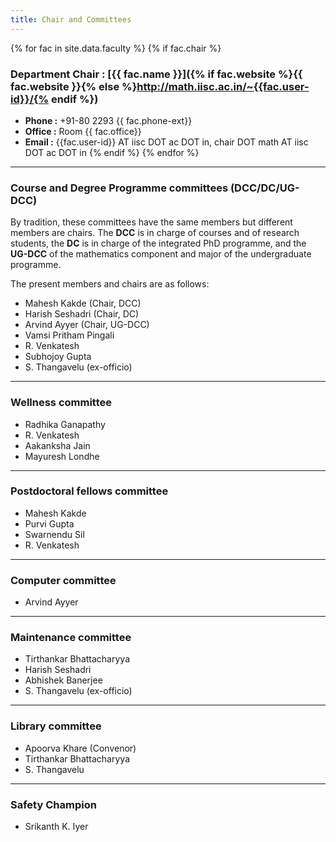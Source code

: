 ```yaml
---
title: Chair and Committees
---
```


{% for fac in site.data.faculty %}
{% if fac.chair %}

### Department Chair : [{{ fac.name }}]({% if fac.website %}{{ fac.website }}{% else %}http://math.iisc.ac.in/~{{fac.user-id}}/{% endif %})

* __Phone :__ +91-80 2293 {{ fac.phone-ext}}
* __Office :__ Room {{ fac.office}}
* __Email :__ {{fac.user-id}} AT iisc DOT ac DOT in, chair DOT math AT iisc DOT ac DOT in 
{% endif %}
{%  endfor %}

---

### Course and Degree Programme committees (DCC/DC/UG-DCC)

By tradition, these committees have the same members but different members are chairs. The __DCC__ is in charge of courses and of research students, the __DC__ is in charge of the integrated PhD programme, and the __UG-DCC__ of the mathematics component and major of the undergraduate programme.

The present members and chairs are as follows:

* Mahesh Kakde (Chair, DCC)
* Harish Seshadri (Chair, DC)
* Arvind Ayyer (Chair, UG-DCC)
* Vamsi Pritham Pingali
* R. Venkatesh
* Subhojoy Gupta
* S. Thangavelu (ex-officio)

---

### Wellness committee

* Radhika Ganapathy
* R. Venkatesh
* Aakanksha Jain
* Mayuresh Londhe

---

### Postdoctoral fellows committee

* Mahesh Kakde
* Purvi Gupta
* Swarnendu Sil
* R. Venkatesh

---

### Computer committee

* Arvind Ayyer

---

### Maintenance committee

* Tirthankar Bhattacharyya
* Harish Seshadri
* Abhishek Banerjee
* S. Thangavelu (ex-officio)

---

### Library committee

* Apoorva Khare (Convenor)
* Tirthankar Bhattacharyya
* S. Thangavelu

---

### Safety Champion

* Srikanth K. Iyer